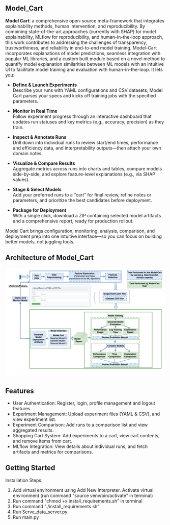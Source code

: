## Model_Cart

**Model Cart**: a comprehensive
open-source meta-framework that integrates explainability
methods, human intervention, and reproducibility.
By combining state-of-the-art approaches (currently with SHAP)
for model explainability, MLflow for reproducibility, and
human-in-the-loop approach, this work contributes to addressing
the challenges of transparency, trustworthiness, and
reliability in end-to-end model training. Model-Cart incorporates
explanations of model predictions, seamless integration
with popular ML libraries, and a custom built module based
on a novel method to quantify model explanation similarities
between ML models with an intuitive UI to facilitate
model training and evaluation with human-in-the-loop. It lets you:

- **Define & Launch Experiments**  
  Describe your runs with YAML configurations and CSV datasets; Model Cart parses your specs and kicks off training jobs with the specified parameters.

- **Monitor in Real Time**  
  Follow experiment progress through an interactive dashboard that updates run statuses and key metrics (e.g., accuracy, precision) as they train.

- **Inspect & Annotate Runs**  
  Drill down into individual runs to review start/end times, performance and efficiency data, and interpretability outputs—then attach your own domain notes.

- **Visualize & Compare Results**  
  Aggregate metrics across runs into charts and tables, compare models side-by-side, and explore feature-level explanations (e.g., via SHAP values).

- **Stage & Select Models**  
  Add your preferred runs to a “cart” for final review, refine notes or parameters, and prioritize the best candidates before deployment.

- **Package for Deployment**  
  With a single click, download a ZIP containing selected model artifacts and a comprehensive report, ready for production rollout.

Model Cart brings configuration, monitoring, analysis, comparison, and deployment prep into one intuitive interface—so you can focus on building better models, not juggling tools.  

## Architecture of Model_Cart

![image](static/Model-cart-arch.png)


## Features
- User Authentication: Register, login, profile management and logout features.
- Experiment Management: Upload experiment files (YAML & CSV), and view experiment list.
- Experiment Comparison: Add runs to a comparison list and view aggregated results.
- Shopping Cart System: Add experiments to a cart, view cart contents, and remove items from cart.
- MLflow Integration: View details about individual runs, and fetch artifacts and metrics for comparisons.


## Getting Started

Installation Steps:<br>
1) Add virtual environment using Add New Interpreter. Activate virtual environment (run command "source venv/bin/activate" in terminal)
2) Run command "chmod +x install_requirements.sh" in terminal
3) Run command "./install_requirements.sh"
4) Run Serve_data_server.py
5) Run main.py
